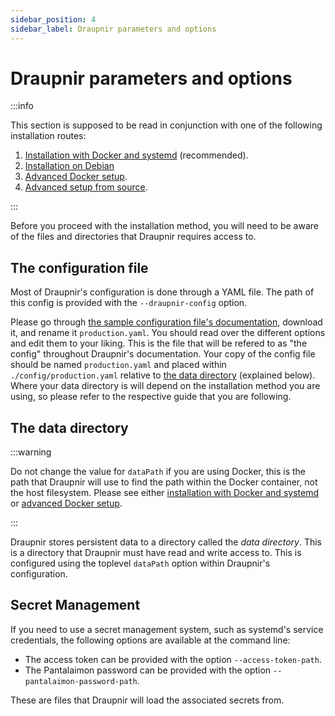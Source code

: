 ```yaml
---
sidebar_position: 4
sidebar_label: Draupnir parameters and options
---
```


<!--
SPDX-FileCopyrightText: 2024 Gnuxie <Gnuxie@protonmail.com>

SPDX-License-Identifier: CC-BY-SA-4.0
-->

# Draupnir parameters and options

:::info

This section is supposed to be read in conjunction with one of the
following installation routes:

1. [Installation with Docker and systemd](./systemd) (recommended).
2. [Installation on Debian](./setup_debian)
3. [Advanced Docker setup](./setup_docker).
4. [Advanced setup from source](./setup_selfbuild).

:::

Before you proceed with the installation method, you will need to be
aware of the files and directories that Draupnir requires access to.

## The configuration file

Most of Draupnir's configuration is done through a YAML file. The path
of this config is provided with the `--draupnir-config` option.

Please go through [the sample configuration file's
documentation](https://github.com/the-draupnir-project/Draupnir/blob/main/config/default.yaml),
download it, and rename it `production.yaml`. You should read over the
different options and edit them to your liking. This is the file that
will be refered to as "the config" throughout Draupnir's
documentation. Your copy of the config file should be named
`production.yaml` and placed within `./config/production.yaml`
relative to [the data directory](#the-data-directory) (explained
below). Where your data directory is will depend on the
installation method you are using, so please refer to the respective
guide that you are following.

## The data directory

:::warning

Do not change the value for `dataPath` if you are using Docker, this
is the path that Draupnir will use to find the path within the Docker
container, not the host filesystem. Please see either [installation
with Docker and systemd](./systemd) or [advanced Docker
setup](./setup_docker).

:::

Draupnir stores persistent data to a directory called the *data
directory*. This is a directory that Draupnir must have read and write
access to. This is configured using the toplevel `dataPath` option
within Draupnir's configuration.

## Secret Management

If you need to use a secret management system, such as systemd's
service credentials, the following options are available at the
command line:

- The access token can be provided with the option `--access-token-path`.
- The Pantalaimon password can be provided with the option
  `--pantalaimon-password-path`.

These are files that Draupnir will load the associated secrets from.
